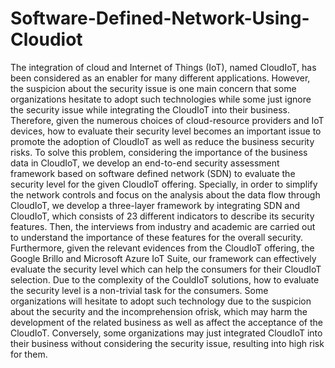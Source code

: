 # Software-Defined-Network-Using-Cloudiot
The integration of cloud and Internet of Things (IoT), named CloudIoT, has been 
considered as an enabler for many different applications. However, the suspicion about the 
security issue is one main concern that some organizations hesitate to adopt such technologies 
while some just ignore the security issue while integrating the CloudIoT into their business. 
Therefore, given the numerous choices of cloud-resource providers and IoT devices, how to 
evaluate their security level becomes an important issue to promote the adoption of CloudIoT 
as well as reduce the business security risks. To solve this problem, considering the importance 
of the business data in CloudIoT, we develop an end-to-end security assessment framework 
based on software defined network (SDN) to evaluate the security level for the given CloudIoT 
offering. Specially, in order to simplify the network controls and focus on the analysis about 
the data flow through CloudIoT, we develop a three-layer framework by integrating SDN and 
CloudIoT, which consists of 23 different indicators to describe its security features. Then, the 
interviews from industry and academic are carried out to understand the importance of these 
features for the overall security. Furthermore, given the relevant evidences from the CloudIoT 
offering, the Google Brillo and Microsoft Azure IoT Suite, our framework can effectively 
evaluate the security level which can help the consumers for their CloudIoT selection. Due to 
the complexity of the CouldIoT solutions, how to evaluate the security level is a non-trivial 
task for the consumers. Some organizations will hesitate to adopt such technology due to the 
suspicion about the security and the incomprehension ofrisk, which may harm the development 
of the related business as well as affect the acceptance of the CloudIoT. Conversely, some 
organizations may just integrated CloudIoT into their business without considering the security 
issue, resulting into high risk for them.
